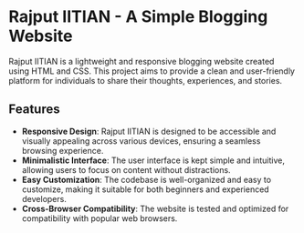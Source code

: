 # Rajput IITIAN - A Simple Blogging Website

Rajput IITIAN is a lightweight and responsive blogging website created using HTML and CSS. This project aims to provide a clean and user-friendly platform for individuals to share their thoughts, experiences, and stories.

## Features

- **Responsive Design**: Rajput IITIAN is designed to be accessible and visually appealing across various devices, ensuring a seamless browsing experience.
- **Minimalistic Interface**: The user interface is kept simple and intuitive, allowing users to focus on content without distractions.
- **Easy Customization**: The codebase is well-organized and easy to customize, making it suitable for both beginners and experienced developers.
- **Cross-Browser Compatibility**: The website is tested and optimized for compatibility with popular web browsers.


